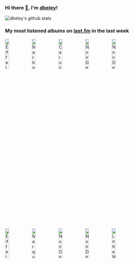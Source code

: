 ### Hi there 👋, I'm [dbeley](https://dbeley.ovh/en)!

![dbeley's github stats](https://github-readme-stats.vercel.app/api?username=dbeley)

### My most listened albums on [last.fm](https://www.last.fm/user/d_beley) in the last week

[<img src='https://lastfm.freetls.fastly.net/i/u/300x300/8c5d52f47ccab75b42e0ab817715ee81.jpg' width='16%' height='16%' alt='Eiffel - Le 1/4 Dheure Des Ahuris'>](https://www.last.fm/music/eiffel/le%2b1%252f4%2bd%2527heure%2bdes%2bahuris)&nbsp;
[<img src='https://lastfm.freetls.fastly.net/i/u/300x300/99c71322745abd3c39f46e125792e65d.jpg' width='16%' height='16%' alt='Martin Dupont - Hot Paradox'>](https://www.last.fm/music/martin%2bdupont/hot%2bparadox)&nbsp;
[<img src='https://lastfm.freetls.fastly.net/i/u/300x300/8942d9d108878a846c33b782c96618c5.jpg' width='16%' height='16%' alt='Caroline Polachek - Pang'>](https://www.last.fm/music/caroline%2bpolachek/pang)&nbsp;
[<img src='https://lastfm.freetls.fastly.net/i/u/300x300/887509ef741e4749904edf0e826d4ed0.png' width='16%' height='16%' alt='Noir Désir - 666.667 Club'>](https://www.last.fm/music/noir%2bd%25c3%25a9sir/666.667%2bclub)&nbsp;
[<img src='https://lastfm.freetls.fastly.net/i/u/300x300/c765df10e752420a877b1f4d59de4d0b.jpg' width='16%' height='16%' alt='Noir Désir - Tostaky'>](https://www.last.fm/music/noir%2bd%25c3%25a9sir/tostaky)&nbsp;
<br>
[<img src='https://lastfm.freetls.fastly.net/i/u/300x300/950bce878cbd7cdbf0a60bccd4f1430d.jpg' width='16%' height='16%' alt='Eiffel - Abricotine'>](https://www.last.fm/music/eiffel/abricotine)&nbsp;
[<img src='https://lastfm.freetls.fastly.net/i/u/300x300/1e10a65654916c8b59fa48b210cb0914.jpg' width='16%' height='16%' alt='Marquis De Sade - Rue de Siam'>](https://www.last.fm/music/marquis%2bde%2bsade/rue%2bde%2bsiam)&nbsp;
[<img src='https://lastfm.freetls.fastly.net/i/u/300x300/8c8ca45e9a2349eec912d976fc1d876a.png' width='16%' height='16%' alt='Noir Désir - Des visages des figures'>](https://www.last.fm/music/noir%2bd%25c3%25a9sir/des%2bvisages%2bdes%2bfigures)&nbsp;
[<img src='https://lastfm.freetls.fastly.net/i/u/300x300/56c634bc9ea440b0c0979b887f5f2031.png' width='16%' height='16%' alt='Noir Désir - Veuillez rendre lâme (à qui elle appartient)'>](https://www.last.fm/music/noir%2bd%25c3%25a9sir/veuillez%2brendre%2bl%2527%25c3%25a2me%2b%2528%25c3%25a0%2bqui%2belle%2bappartient%2529)&nbsp;
[<img src='https://lastfm.freetls.fastly.net/i/u/300x300/3e24227c5e5e49aec924078db42de5d8.jpg' width='16%' height='16%' alt='Little Nemo - Sounds in the Attic'>](https://www.last.fm/music/little%2bnemo/sounds%2bin%2bthe%2battic)&nbsp;
<br>
